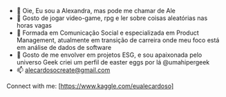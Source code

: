 - 👋 Oie, Eu sou a Alexandra, mas pode me chamar de Ale
- 👀 Gosto de jogar video-game, rpg e ler sobre coisas aleatórias nas horas vagas
- 🌱 Formada em Comunicação Social e especializada em Product Management, atualmente em transição de carreira onde meu foco está em análise de dados de software
- 💞️ Gosto de me envolver em projetos ESG, e sou apaixonada pelo universo Geek criei um perfil de easter eggs por lá @umahipergeek
- 📫 alecardosocreate@gmail.com
  
Connect with me:
[https://www.kaggle.com/eualecardoso]


<!---
Alecardosocreate/Alecardosocreate is a ✨ special ✨ repository because its `README.md` (this file) appears on your GitHub profile.
You can click the Preview link to take a look at your changes.
--->
